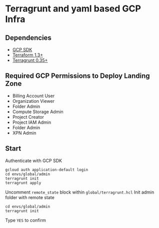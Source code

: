 # Terragrunt and yaml based GCP Infra

## Dependencies

- [GCP SDK](https://cloud.google.com/sdk/docs/install)
- [Terraform 1.3+](https://developer.hashicorp.com/terraform/downloads?product_intent=terraform)
- [Terragrunt 0.35+](https://terragrunt.gruntwork.io/docs/getting-started/install/)

## Required GCP Permissions to Deploy Landing Zone

- Billing Account User
- Organization Viewer
- Folder Admin
- Compute Storage Admin
- Project Creator
- Project IAM Admin
- Folder Admin
- XPN Admin

## Start

Authenticate with GCP SDK

    gcloud auth application-default login
    cd envs/global/admin
    terragrunt init
    terragrunt apply
Uncomment `remote_state` block within `global/terragrunt.hcl`
Init admin folder with remote state

    cd envs/global/admin
    terragrunt init

Type `YES` to confirm
